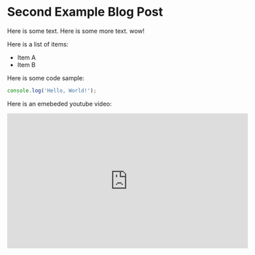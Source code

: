 # Second Example Blog Post
Here is some text. Here is some more text. wow!

Here is a list of items:
* Item A
* Item B

Here is some code sample:
```js
console.log('Hello, World!');
```

Here is an emebeded youtube video:
<div class="youtubeVideoWrapper">
  <iframe width="560" height="315" src="https://www.youtube-nocookie.com/embed/dQw4w9WgXcQ" frameborder="0" allow="accelerometer; + autoplay; clipboard-write; encrypted-media; gyroscope; picture-in-picture" allowfullscreen></iframe>
</div>
